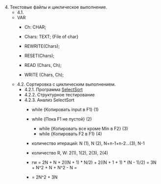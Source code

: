 4. Текстовые файлы и циклическое выполнение.
    + 4.1.
    + VAR 
        + Ch: CHAR;
        + Chars: TEXT; {File of char}

        + REWRITE(Chars);        
        + RESET(Chars);
        + READ (Chars, Ch);
        + WRITE (Chars, Ch);
    + 4.2. Сортировка с циклическим выполнением.
        + 4.2.1. Программа [SelectSort](selectsort.pas)
        + 4.2.2. Структурное тестирование
        + 4.2.3. Анализ SelectSort
            + while {Копировать input в F1} (1)
            + while {Пока F1 не пустой} (2)
                + while {Копировать все кроме Min в F2} (3)
                + while {Копировать F2 в F1} (4)
            + количество итераций: N (1), N (2), N+n-1+n-2...(3), N-1
            + количество R, W: 2(1), 1(2), 2(3), 2(4)

            + rw = 2N + N + 2((N + 1) * N/2) + 2((N + 1 + 1) * (N - 1)/2) = 3N + N^2 + N + N^2 - N =
            + = 2N^2 + 3N